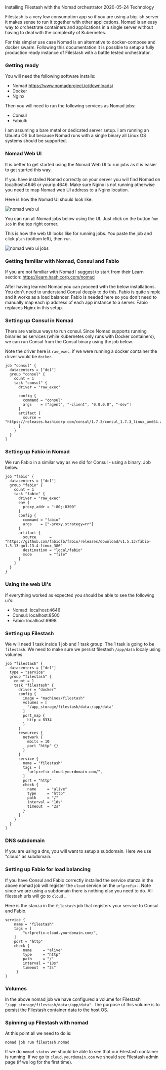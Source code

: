 Installing Filestash with the Nomad orchestrator
2020-05-24
Technology

Filestash is a very low consumption app so if you are using a big-ish server it makes sense to run it together with other applications. Nomad is an easy way to orchestrate containers and applications in a single server without having to deal with the complexity of Kubernetes.

For this simpler use case Nomad is an alternative to docker-compose and docker swarm. Following this documentation it is possible to setup a fully production ready instance of Filestash with a battle tested orchestrator.

### Getting ready

You will need the following software installs:

* Nomad https://www.nomadproject.io/downloads/
* Docker
* Nginx

Then you will need to run the following services as Nomad jobs:

* Consul
* Fabiolb

I am assuming a bare metal or dedicated server setup. I am running an Ubuntu OS but because Nomad runs with a single binary all Linux OS systems should be supported.

### Nomad Web UI

It is better to get started using the Nomad Web UI to run jobs as it is easier to get started this way.

If you have installed Nomad correctly on your server you will find Nomad on localhost:4646 or yourip:4646. Make sure Nginx is not running otherwise you need to map Nomad web UI address to a Nginx location.

Here is how the Nomad UI should look like.

![nomad web ui](https://i.ibb.co/71C2GCJ/Capture.png)

You can run all Nomad jobs below using the UI. Just click on the button `Run Job` in the top right corner.

This is how the web UI looks like for running jobs. You paste the job and click `plan` (bottom left), then `run`.

![nomad web ui jobs](https://i.ibb.co/XyytSdp/Capture.png)


### Getting familiar with Nomad, Consul and Fabio

If you are not familiar with Nomad I suggest to start from their Learn section: https://learn.hashicorp.com/nomad

After having learned Nomad you can proceed with the below installations. You don't need to understand Consul deeply to do this. Fabio is quite simple and it works as a load balancer. Fabio is needed here so you don't need to manually map each ip address of each app instance to a server. Fabio replaces Nginx in this setup.

### Setting up Consul in Nomad

There are various ways to run consul. Since Nomad supports running binaries as services (while Kubernetes only runs with Docker containers), we can run Consul from the Consul binary using the job below.

Note the driver here is `raw_exec`, if we were running a docker container the driver would be `docker`.

```
job "consul" {
  datacenters = ["dc1"]
  group "consul" {
    count = 1
    task "consul" {
      driver = "raw_exec"
            
      config {
        command = "consul"
        args    = ["agent", "-client", "0.0.0.0", "-dev"]
      }
      artifact {
        source = "https://releases.hashicorp.com/consul/1.7.3/consul_1.7.3_linux_amd64.zip"
      }
    }
  }
}
```

### Setting up Fabio in Nomad

We run Fabio in a similar way as we did for Consul - using a binary. Job below.

```
job "fabio" {
  datacenters = ["dc1"]
  group "fabio" {
    count = 1
    task "fabio" {
      driver = "raw_exec"
      env {
        proxy_addr = ":80;:8300"
      }
      config {
        command = "fabio"
        args    = ["-proxy.strategy=rr"]
      }
      artifact {
        source      = "https://github.com/fabiolb/fabio/releases/download/v1.5.13/fabio-1.5.13-go1.13.4-linux_386"
        destination = "local/fabio"
        mode        = "file"
      }
    }
  }
}
```

### Using the web UI's

If everything worked as expected you should be able to see the following ui's:

* Nomad: localhost:4646
* Consul: localhost:8500
* Fabio: localhost:9998

### Setting up Filestash

We will need 1 task inside 1 job and 1 task group. The 1 task is going to be `filestash`. We need to make sure we persist filestash `/app/data` localy using volumes.

```
job "filestash" {
  datacenters = ["dc1"]
  type = "service"
  group "filestash" {
    count = 1
    task "filestash" {
      driver = "docker"
      config {
        image = "machines/filestash"
        volumes = [
          "/app_storage/filestash/data:/app/data"
        ]
        port_map {
          http = 8334
        }
      }
      resources {
        network {
          mbits = 10
          port "http" {}
        }
      }
      service {
        name = "filestash"
        tags = [
          "urlprefix-cloud.yourdomain.com/",
        ]
        port = "http"
        check {
          name     = "alive"
          type     = "http"
          path     = "/"
          interval = "10s"
          timeout  = "2s"
        }
      }
    }
  }
}
```

### DNS subdomain

If you are using a dns, you will want to setup a subdomain. Here we use "cloud" as subdomain.

### Setting up Fabio for load balancing

If you have Consul and Fabio correctly installed the service stanza in the above nomad job will register the `cloud` service on the `urlprefix-`. Note since we are using a subdomain there is nothing else you need to do. All filestash urls will go to `cloud.`.

Here is the stanza in the `filestash` job that registers your service to Consul and Fabio.

```
service {
	name = "filestash"
    tags = [
        "urlprefix-cloud.yourdomain.com/",
    ]
    port = "http"
    check {
		name     = "alive"
        type     = "http"
        path     = "/"
        interval = "10s"
        timeout  = "2s"
     }
}
```

###  Volumes 

In the above nomad job we have configured a volume for Filestash `"/app_storage/filestash/data:/app/data"`. The purpose of this volume is to persist the Filestash container data to the host OS.

### Spinning up Filestash with nomad

At this point all we need to do is:

`nomad job run filestash.nomad`

If we do `nomad status` we should be able to see that our Filestash container is running. If we go to `cloud.yourdomain.com` we should see Filestash admin page (if we log for the first time).
